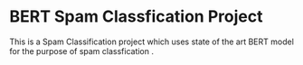 <h1> BERT Spam Classfication Project</h1>
<p>This is a Spam Classification project which uses state of the art BERT model for the purpose of spam classfication .</p>
